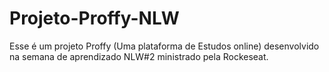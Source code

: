 # Projeto-Proffy-NLW
Esse é um projeto Proffy (Uma plataforma de Estudos online) desenvolvido na semana de aprendizado NLW#2 ministrado pela Rockeseat.
